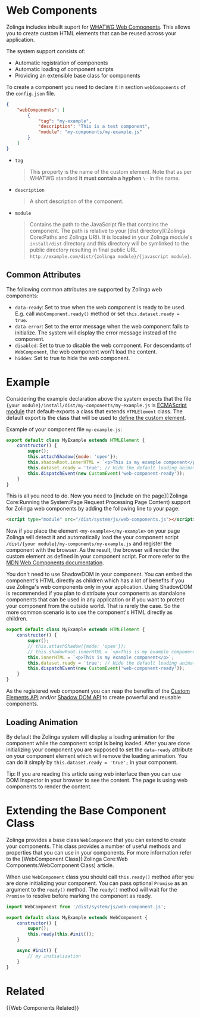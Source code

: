 # Web Components

Zolinga includes inbuilt suport for [WHATWG Web Components](https://developer.mozilla.org/en-US/docs/Web/API/Web_components). This allows you to create custom HTML elements that can be reused across your application.

The system support consists of:

- Automatic registration of components
- Automatic loading of component scripts
- Providing an extensible base class for components

To create a component you need to declare it in section `webComponents` of the `config.json` file.

```json
{
    "webComponents": [
        {
            "tag": "my-example",
            "description": "This is a test component",
            "module": "my-components/my-example.js"
        }
    ]
}
```
- `tag`
    > This property is the name of the custom element. Note that as per WHATWG standard **it must contain a hyphen** `\-` in the name.
- `description`
    > A short description of the component.
- `module`
    > Contains the path to the JavaScript file that contains the component. The path is relative to your [dist directory](:Zolinga Core:Paths and Zolinga URI). It is located in your Zolinga module's `install/dist` directory and this directory will be symlinked to the public directory resulting in final public URL `http://example.com/dist/{zolinga module}/{javascript module}`.

## Common Attributes

The following common attributes are supported by Zolinga web components:

- `data-ready`: Set to true when the web component is ready to be used. E.g. call `WebComponent.ready()` method or set `this.dataset.ready = true`.
- `data-error`: Set to the error message when the web component fails to initialize. The system will display the error message instead of the component.
- `disabled`: Set to true to disable the web component. For descendants of `WebComponent`, the web component won't load the content.
- `hidden`: Set to true to hide the web component.

# Example

Considering the example declaration above the system expects that the file `{your module}/install/dist/my-components/my-example.js` is [ECMAScript module](https://developer.mozilla.org/en-US/docs/Web/JavaScript/Guide/Modules) that default-exports a class that extends `HTMLElement` class. The default export is the class that will be used to [define the custom element](https://developer.mozilla.org/en-US/docs/Web/API/CustomElementRegistry/define).


Example of your component file `my-example.js`:

```javascript
export default class MyExample extends HTMLElement {
    constructor() {
        super();
        this.attachShadow({mode: 'open'});
        this.shadowRoot.innerHTML = `<p>This is my example component</p>`;
        this.dataset.ready = 'true'; // Hide the default loading animation
        this.dispatchEvent(new CustomEvent('web-component-ready'));
    }
}
```

This is all you need to do. Now you need to [include on the page](:Zolinga Core:Running the System:Page Request:Processing Page Content) support for Zolinga web components by adding the following line to your page:

```html
<script type="module" src="/dist/system/js/web-components.js"></script>
```

Now if you place the element `<my-example></my-example>` on your page Zolinga will detect it and automatically load the your component script `/dist/{your module}/my-components/my-example.js` and register the component with the browser. As the result, the browser will render the custom element as defined in your component script. For more refer to the [MDN Web Components documentation](https://developer.mozilla.org/en-US/docs/Web/Web_Components).

You don't need to use ShadowDOM in your component. You can embed the component's HTML directly as children which has a lot of benefits if you use Zolinga's web components only in your application. Using ShadowDOM is recommended if you plan to distribute your components as standalone components that can be used in any application or if you want to protect your component from the outside world. That is rarely the case. So the more common scenario is to use the component's HTML directly as children.

```javascript
export default class MyExample extends HTMLElement {
    constructor() {
        super();
        // this.attachShadow({mode: 'open'});
        // this.shadowRoot.innerHTML = `<p>This is my example component</p>`;
        this.innerHTML = `<p>This is my example component</p>`;
        this.dataset.ready = 'true'; // Hide the default loading animation
        this.dispatchEvent(new CustomEvent('web-component-ready'));
    }
}
```

As the registered web component you can reap the benefits of the [Custom Elements API](https://developer.mozilla.org/en-US/docs/Web/Web_Components/Using_custom_elements) and/or [Shadow DOM API](https://developer.mozilla.org/en-US/docs/Web/Web_Components/Using_shadow_DOM) to create powerful and reusable components.

## Loading Animation

By default the Zolinga system will display a loading animation for the component while the component script is being loaded. After you are done initializing your component you are supposed to set the `data-ready` attribute on your component element which will remove the loading animation. You can do it simply by `this.dataset.ready = 'true';` in your component.

Tip: If you are reading this article using web interface then you can use DOM Inspector in your browser to see the content. The page is using web components to render the content.

# Extending the Base Component Class

Zolinga provides a base class `WebComponent` that you can extend to create your components. This class provides a number of useful methods and properties that you can use in your components. For more information refer to the [WebComponent Class](:Zolinga Core:Web Components:WebComponent Class) article.

When use `WebComponent` class you should call `this.ready()` method after you are done initializing your component. You can pass optional `Promise` as an argument to the `ready()` method. The `ready()` method will wait for the `Promise` to resolve before marking the component as ready.

```javascript
import WebComponent from '/dist/system/js/web-component.js';

export default class MyExample extends WebComponent {
    constructor() {
        super();
        this.ready(this.#init());
    }

    async #init() {
        // my initialization
    }
}
```

# Related

{{Web Components Related}}